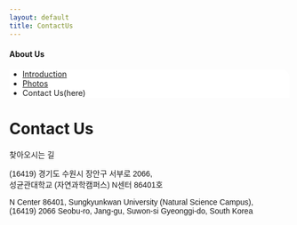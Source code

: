 ```yaml
---
layout: default
title: ContactUs
---
```

<style>
@import url(//fonts.googleapis.com/earlyaccess/jejugothic.css);
.jg{font-family: 'Jeju Gothic', sans-serif;}
</style>

<h4>About Us</h4>
 <div class="linklink" style = "background-color:#ffffff;border-radius:0 15px">
          <ul class="posts-list">
            <li class="post-link">
                <a class="post-title" href="https://nlplab-skku.github.io/AboutUs/Introduction/">Introduction </a>
            </li>
            <li class="post-link">
                <a class="post-title" href="https://nlplab-skku.github.io/AboutUs/Photos/">Photos</a>
            </li>
            <li>Contact Us(here)
            </li>
          </ul>
  </div>


<div class="post">
	<h1 class="pageTitle">Contact Us</h1>
	<p class="meta">찾아오시는 길</p>
	<p class="jg">
	(16419) 경기도 수원시 장안구 서부로 2066,<br>
	성균관대학교 (자연과학캠퍼스) N센터 86401호
	</p>
	<p class="jg">
	N Center 86401, Sungkyunkwan University (Natural Science Campus),<br>
	(16419) 2066 Seobu-ro, Jang-gu, Suwon-si Gyeonggi-do, South Korea
	</p>
</div>

<center>
<div id="daumRoughmapContainer1582297094705" class="root_daum_roughmap root_daum_roughmap_landing" style="width:100%"></div>
<script charset="UTF-8" class="daum_roughmap_loader_script" src="https://ssl.daumcdn.net/dmaps/map_js_init/roughmapLoader.js"></script>
<script charset="UTF-8">
	new daum.roughmap.Lander({
		"timestamp" : "1582297094705",
		"key" : "x76z",
		"mapHeight" : "450"
	}).render();
</script>
</center>
